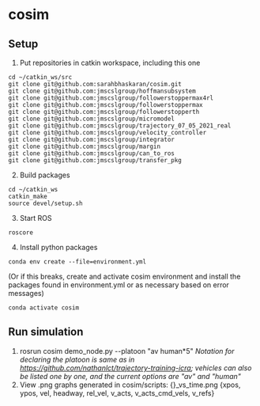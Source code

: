 # cosim

## Setup

1. Put repositories in catkin workspace, including this one
```
cd ~/catkin_ws/src
git clone git@github.com:sarahbhaskaran/cosim.git
git clone git@github.com:jmscslgroup/hoffmansubsystem
git clone git@github.com:jmscslgroup/followerstoppermax4rl
git clone git@github.com:jmscslgroup/followerstoppermax
git clone git@github.com:jmscslgroup/followerstopperth
git clone git@github.com:jmscslgroup/micromodel
git clone git@github.com:jmscslgroup/trajectory_07_05_2021_real
git clone git@github.com:jmscslgroup/velocity_controller
git clone git@github.com:jmscslgroup/integrator
git clone git@github.com:jmscslgroup/margin
git clone git@github.com:jmscslgroup/can_to_ros
git clone git@github.com:jmscslgroup/transfer_pkg
```
2. Build packages
```
cd ~/catkin_ws
catkin_make
source devel/setup.sh
```
3. Start ROS
```
roscore
```
4. Install python packages
```
conda env create --file=environment.yml
```
(Or if this breaks, create and activate cosim environment and install the packages found in environment.yml or as necessary based on error messages)
```
conda activate cosim
```

## Run simulation
1. rosrun cosim demo\_node.py --platoon "av human\*5"
  *Notation for declaring the platoon is same as in https://github.com/nathanlct/trajectory-training-icra; vehicles can also be listed one by one, and the current options are "av" and "human"*
2. View .png graphs generated in cosim/scripts: {}\_vs\_time.png {xpos, ypos, vel, headway, rel\_vel, v\_acts, v\_acts\_cmd\_vels, v\_refs}
